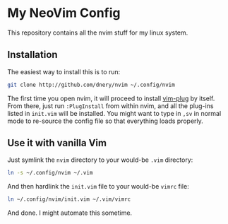 My NeoVim Config
================
This repository contains all the nvim stuff for my linux system.

Installation
------------
The easiest way to install this is to run:
```bash
git clone http://github.com/dnery/nvim ~/.config/nvim
```
The first time you open nvim, it will proceed to install
[vim-plug](https://github.com/junegunn/vim-plug) by itself.
From there, just run `:PlugInstall` from within nvim, and all the plug-ins
listed in `init.vim` will be installed. You might want to type in `,sv` in
normal mode to re-source the config file so that everything loads properly.

Use it with vanilla Vim
-----------------------
Just symlink the `nvim` directory to your would-be `.vim` directory:
```bash
ln -s ~/.config/nvim ~/.vim
```
And then hardlink the `init.vim` file to your would-be `vimrc` file:
```bash
ln ~/.config/nvim/init.vim ~/.vim/vimrc
```
And done. I might automate this sometime.
